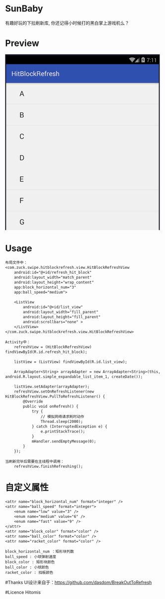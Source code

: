 # SunBaby
有趣好玩的下拉刷新库, 你还记得小时候打的黑白掌上游戏机么？

# Preview

<img src="preview/HitBlockRefresh.gif"/>

# Usage

    布局文件中：
    <com.zuck.swipe.hitblockrefresh.view.HitBlockRefreshView
        android:id="@+id/refresh_hit_block"
        android:layout_width="match_parent"
        android:layout_height="wrap_content"
        app:block_horizontal_num="3"
        app:ball_speed="medium">

        <ListView
            android:id="@+id/list_view"
            android:layout_width="fill_parent"
            android:layout_height="fill_parent"
            android:scrollbars="none" >
        </ListView>
    </com.zuck.swipe.hitblockrefresh.view.HitBlockRefreshView>

    Activity中：
        refreshView = (HitBlockRefreshView) findViewById(R.id.refresh_hit_block);

        listView = (ListView) findViewById(R.id.list_view);

        ArrayAdapter<String> arrayAdapter = new ArrayAdapter<String>(this, android.R.layout.simple_expandable_list_item_1, createDate());

        listView.setAdapter(arrayAdapter);
        refreshView.setOnRefreshListener(new HitBlockRefreshView.PullToRefreshListener() {
            @Override
            public void onRefresh() {
                try {
                    // 模拟网络请求耗时动作
                    Thread.sleep(2000);
                } catch (InterruptedException e) {
                    e.printStackTrace();
                }
                mHandler.sendEmptyMessage(0);
            }
        });

    当刷新完毕后需要在主线程中调用：
        refreshView.finishRefreshing();

# 自定义属性
    <attr name="block_horizontal_num" format="integer" />
    <attr name="ball_speed" format="integer">
        <enum name="low" value="3" />
        <enum name="medium" value="6" />
        <enum name="fast" value="9" />
    </attr>
    <attr name="block_color" format="color" />
    <attr name="ball_color" format="color" />
    <attr name="racket_color" format="color" />

    block_horizontal_num ：矩形块列数
    ball_speed : 小球弹射速度
    block_color : 矩形块颜色
    ball_color : 小球颜色
    racket_color : 挡板颜色

#Thanks
UI设计来自于：https://github.com/dasdom/BreakOutToRefresh

#Licence
Hitomis



